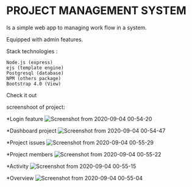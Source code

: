 # PROJECT MANAGEMENT SYSTEM

Is a simple web app to managing work flow in a system.

Equipped with admin features.

Stack technologies :

    Node.js (express)
    ejs (template engine)
    Postgresql (database)
    NPM (others package)
    Bootstrap 4.0 (View)
    
Check it out

screenshoot of project:

  *Login feature
  ![Screenshot from 2020-09-04 00-54-20](https://user-images.githubusercontent.com/58900473/92151647-b2ec2600-ee4b-11ea-826c-038d535c6f0c.png)
  
  *Dashboard project
  ![Screenshot from 2020-09-04 00-54-47](https://user-images.githubusercontent.com/58900473/92151800-e29b2e00-ee4b-11ea-9ccb-17e7caccddf5.png)

  *Project issues
  ![Screenshot from 2020-09-04 00-55-29](https://user-images.githubusercontent.com/58900473/92151877-06f70a80-ee4c-11ea-8a70-ba83445d4c3c.png)
  
  *Project members
  ![Screenshot from 2020-09-04 00-55-22](https://user-images.githubusercontent.com/58900473/92151882-09596480-ee4c-11ea-9cad-ff2b85bd1aba.png)
  
  *Activity
  ![Screenshot from 2020-09-04 00-55-15](https://user-images.githubusercontent.com/58900473/92151887-0b232800-ee4c-11ea-80f7-ed90519a507c.png)
  
  *Overview
  ![Screenshot from 2020-09-04 00-55-04](https://user-images.githubusercontent.com/58900473/92151895-0ceceb80-ee4c-11ea-960d-1964909cc6f8.png)
